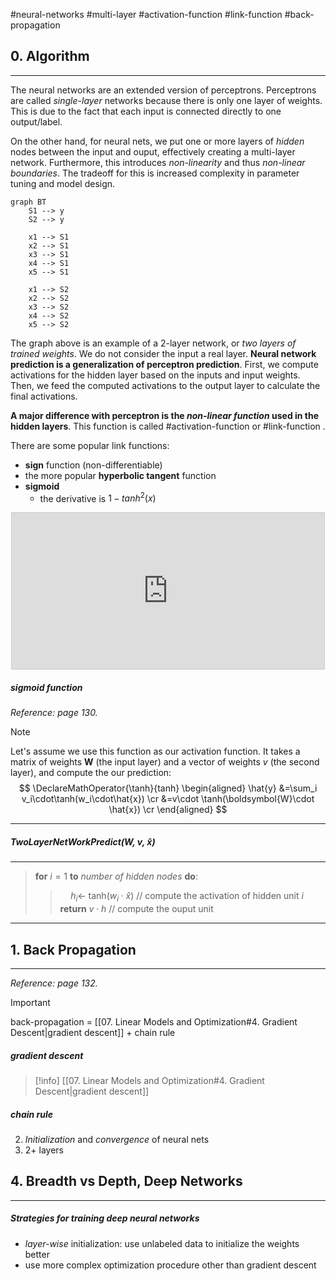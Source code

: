 #neural-networks #multi-layer #activation-function #link-function #back-propagation

## 0. Algorithm
---
The neural networks are an extended version of perceptrons. Perceptrons are called *single-layer* networks because there is only one layer of weights. This is due to the fact that each input is connected directly to one output/label.

On the other hand, for neural nets, we put one or more layers of *hidden* nodes between the input and ouput, effectively creating a multi-layer network. Furthermore, this introduces *non-linearity* and thus *non-linear boundaries*. The tradeoff for this is increased complexity in parameter tuning and model design.

```mermaid
graph BT
	S1 --> y
	S2 --> y

	x1 --> S1
	x2 --> S1
	x3 --> S1
	x4 --> S1
	x5 --> S1
	
	x1 --> S2
	x2 --> S2
	x3 --> S2
	x4 --> S2
	x5 --> S2
```

The graph above is an example of a 2-layer network, or *two layers of trained weights*. We do not consider the input a real layer. **Neural network prediction is a generalization of perceptron prediction**. First, we compute activations for the hidden layer based on the inputs and input weights. Then, we feed the computed activations to the output layer to calculate the final activations.

**A major difference with perceptron is the *non-linear function* used in the hidden layers**. This function is called #activation-function or #link-function .

There are some popular link functions:
- **sign** function (non-differentiable)
- the more popular **hyperbolic tangent** function
- **sigmoid**
	- the derivative is $1- tanh^2(x)$

<div align="center">
	<iframe src="https://www.desmos.com/calculator/yadcyoxvsi?embed" width="500" height="250" style="border: 1px solid #ccc" frameborder=0></iframe>
</div>

##### sigmoid function
*Reference: page 130.*

> [!note]
> Let's assume we use this function as our activation function. It takes a matrix of weights $\boldsymbol{W}$ (the input layer) and a vector of weights $v$ (the second layer), and compute the our prediction:
> $$
> \DeclareMathOperator{\tanh}{tanh}
> \begin{aligned}
> \hat{y} &=\sum_i v_i\cdot\tanh(w_i\cdot\hat{x}) \cr
>		&=v\cdot \tanh(\boldsymbol{W}\cdot \hat{x}) \cr
> \end{aligned}
> $$

---
##### TwoLayerNetWorkPredict(W, $v$, $\hat{x}$)
---
> **for** $i = 1$ **to** *number of hidden nodes*  **do**:
> > $\quad$$h_i \leftarrow$ tanh$(w_i \cdot \hat{x})$                            // compute the activation of hidden unit $i$
> **return** $v\cdot h$                                             // compute the ouput unit
<hr>


## 1. Back Propagation
---
*Reference: page 132.*

>[!important]
> back-propagation = [[07. Linear Models and Optimization#4. Gradient Descent|gradient descent]] + chain rule

##### gradient descent
> [!info]
> [[07. Linear Models and Optimization#4. Gradient Descent|gradient descent]]

##### chain rule

2. *Initialization* and *convergence* of neural nets
3. 2+ layers


## 4. Breadth vs Depth, Deep Networks
---
##### Strategies for training deep neural networks
- *layer-wise* initialization: use unlabeled data to initialize the weights better
- use more complex optimization procedure other than gradient descent
